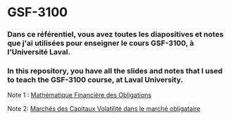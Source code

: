 # GSF-3100

### Dans ce référentiel, vous avez toutes les diapositives et notes que j'ai utilisées pour enseigner le cours GSF-3100, à l'Université Laval.
### In this repository, you have all the slides and notes that I used to teach the GSF-3100 course, at Laval University.


Note 1 : [Mathématique Financière des Obligations](https://github.com/simonpierreboucher/GSF-3100/blob/2f9a85f8f2e2f5ce8ef02775c515dfaf21a597f0/NOTE_1/Note_Mathe%CC%81matiques_financie%CC%80res_Obligations.pdf)

Note 2: [Marchés des Capitaux Volatilité dans le marché obligataire](https://github.com/simonpierreboucher/GSF-3100/blob/85c5df4e3ddc01a4c429eb1875aa8f70a70e920b/NOTE_2/Volatilite%CC%81_marche%CC%81_obligataire.pdf)
